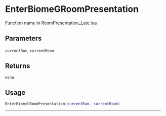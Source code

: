 # EnterBiomeGRoomPresentation
Function name in RoomPresentation_Late.lua
## Parameters
`currentRun`, `currentRoom`
## Returns
`none`
## Usage
```lua
EnterBiomeGRoomPresentation(currentRun, currentRoom)
```
---
